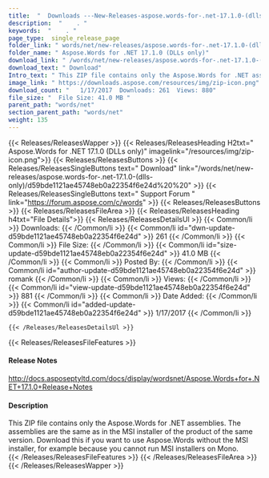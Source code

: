 ```yaml
---
title:  "  Downloads ---New-Releases-aspose.words-for-.net-17.1.0-(dlls-only) . " 
description:  "    . " 
keywords:  "    . " 
page_type:  single_release_page
folder_link: " words/net/new-releases/aspose.words-for-.net-17.1.0-(dlls-only)/"
folder_name: " Aspose.Words for .NET 17.1.0 (DLLs only)"
download_link: " /words/net/new-releases/aspose.words-for-.net-17.1.0-(dlls-only)/d59bde1121ae45748eb0a22354f6e24d"
download_text: " Download"
Intro_text: " This ZIP file contains only the Aspose.Words for .NET assemblies. The assemblies..."
image_link: " https://downloads.aspose.com/resources/img/zip-icon.png"
download_count: "   1/17/2017  Downloads: 261  Views: 880"
file_size: "  File Size: 41.0 MB "
parent_path: "words/net"
section_parent_path: "words/net"
weight: 135 
---
```


{{< Releases/ReleasesWapper >}}
  {{< Releases/ReleasesHeading H2txt=" Aspose.Words for .NET 17.1.0 (DLLs only)" imagelink="/resources/img/zip-icon.png">}}
  {{< Releases/ReleasesButtons >}}
    {{< Releases/ReleasesSingleButtons text=" Download" link="/words/net/new-releases/aspose.words-for-.net-17.1.0-(dlls-only)/d59bde1121ae45748eb0a22354f6e24d%20%20" >}}
    {{< Releases/ReleasesSingleButtons text=" Support Forum " link="https://forum.aspose.com/c/words" >}}
  {{< Releases/ReleasesButtons >}}
  {{< Releases/ReleasesFileArea >}}
    {{< Releases/ReleasesHeading h4txt="File Details">}}
    {{< Releases/ReleasesDetailsUl >}}
            {{< Common/li  >}} Downloads: {{< /Common/li >}} 
      {{< Common/li id="dwn-update-d59bde1121ae45748eb0a22354f6e24d" >}} 261 {{< /Common/li >}} 
      {{< Common/li  >}} File Size: {{< /Common/li >}} 
      {{< Common/li id="size-update-d59bde1121ae45748eb0a22354f6e24d" >}} 41.0 MB {{< /Common/li >}} 
      {{< Common/li  >}} Posted By: {{< /Common/li >}} 
      {{< Common/li id="author-update-d59bde1121ae45748eb0a22354f6e24d" >}} romank {{< /Common/li >}} 
      {{< Common/li  >}} Views: {{< /Common/li >}} 
      {{< Common/li id="view-update-d59bde1121ae45748eb0a22354f6e24d" >}} 881 {{< /Common/li >}} 
      {{< Common/li  >}} Date Added: {{< /Common/li >}} 
      {{< Common/li id="added-update-d59bde1121ae45748eb0a22354f6e24d" >}} 1/17/2017 {{< /Common/li >}} 

    {{< /Releases/ReleasesDetailsUl >}}

  {{< Releases/ReleasesFileFeatures >}}
      <h4>Release Notes</h4><div><a href="http://docs.asposeptyltd.com/docs/display/wordsnet/Aspose.Words+for+.NET+17.1.0+Release+Notes">http://docs.asposeptyltd.com/docs/display/wordsnet/Aspose.Words+for+.NET+17.1.0+Release+Notes</a></div><h4>Description</h4><div class="HTMLDescription">This ZIP file contains only the Aspose.Words for .NET assemblies. The assemblies are the same as in the MSI installer of the product of the same version.  Download this if you want to use Aspose.Words without the MSI installer, for example because you cannot run MSI installers on Mono.</div>
  {{< /Releases/ReleasesFileFeatures >}}
 {{< /Releases/ReleasesFileArea >}}
{{< /Releases/ReleasesWapper >}}


